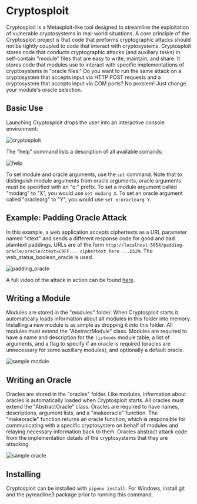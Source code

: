# Cryptosploit

Cryptosploit is a Metasploit-like tool designed to streamline the exploitation of vulnerable cryptosystems in real-world situations. A core principle of the Cryptosploit project is that code that preforms cryptographic attacks should not be tightly coupled to code that interact with cryptosystems. Cryptosploit stores code that conducts cryptographic attacks (and auxiliary tasks) in self-contain "module" files that are easy to write, maintain, and share. It stores code that modules use to interact with specific implementations of cryptosystems in "oracle files." Do you want to run the same attack on a cryptosystem that accepts input via HTTP POST requests and a cryptosystem that accepts input via COM ports? No problem! Just change your module's oracle selection.

## Basic Use

Launching Cryptosploit drops the user into an interactive console environment:

![cryptosploit](https://user-images.githubusercontent.com/29503289/181995085-8e344e2f-eea8-4861-975d-3162ac67e1d2.PNG)

The "help" command lists a description of all available comands:

![help](https://user-images.githubusercontent.com/29503289/181995292-19433a13-92f2-4d06-907e-b959769fa420.png)

To set module and oracle arguments, use the `set` command. Note that to distinguish module arguments from oracle arguments, oracle arguments must be specified with an "o:" prefix. To set a module argument called "modarg" to "X", you would use `set modarg X`. To set an oracle argument called "oraclearg" to "Y", you would use `set o:oraclearg Y`.

## Example: Padding Oracle Attack

In this example, a web application accepts ciphertexts as a URL parameter named "ctext" and sends a different response code for good and bad plaintext paddings. URLs are of the form `http://localhost:5054/padding-oracle/oracle?ctext=C9FF... ciphertext here ...D529`. The web_status_boolean_oracle is used.

![padding_oracle](https://user-images.githubusercontent.com/29503289/181995548-ea96bb29-ae0c-4a7c-b9cf-a845155ee167.png)

A full video of the attack in action can be found [here](https://www.youtube.com/watch?v=AQv32XPD0jk).

## Writing a Module

Modules are stored in the "modules" folder. When Cryptosploit starts it automatically loads information about all modules in this folder into memory. Installing a new module is as simple as dropping it into this folder. All modules must extend the "AbstractModule" class. Modules are required to have a name and description for the `listmods` module table, a list of arguments, and a flag to specify if an oracle is required (oracles are unnecessary for some auxiliary modules), and optionally a default oracle.

![sample module](https://user-images.githubusercontent.com/29503289/181996201-d2cd29c9-2f60-47b4-bbe6-f1d1a0ce7358.png)

## Writing an Oracle

Oracles are stored in the "oracles" folder. Like modules, information about oracles is automatically loaded when Cryptosploit starts. All oracles must extend the "AbstractOracle" class. Oracles are required to have names, descriptions, argument lists, and a "makeoracle" function. The "makeoracle" function returns an oracle function, which is responsible for communicating with a specific cryptosystem on behalf of modules and relaying necessary information back to them. Oracles abstract attack code from the implementation details of the cryptosystems that they are attacking.

![sample oracle](https://user-images.githubusercontent.com/29503289/181996397-337f17e8-5399-42f8-b22a-a7efb7e8f0a2.png)

## Installing

Cryptosploit can be installed with `pipenv install`. For Windows, install git and the pyreadline3 package prior to running this command.
